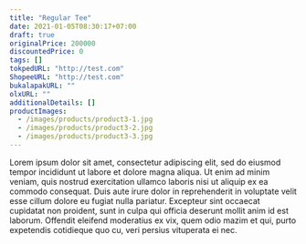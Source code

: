 ```yaml
---
title: "Regular Tee"
date: 2021-01-05T08:30:17+07:00
draft: true
originalPrice: 200000
discountedPrice: 0
tags: []
tokpedURL: "http://test.com"
ShopeeURL: "http://test.com"
bukalapakURL: ""
olxURL: ""
additionalDetails: []
productImages: 
  - /images/products/product3-1.jpg
  - /images/products/product3-2.jpg
  - /images/products/product3-3.jpg
---
```


Lorem ipsum dolor sit amet, consectetur adipiscing elit, sed do eiusmod tempor incididunt ut labore et dolore magna aliqua. Ut enim ad minim veniam, quis nostrud exercitation ullamco laboris nisi ut aliquip ex ea commodo consequat. Duis aute irure dolor in reprehenderit in voluptate velit esse cillum dolore eu fugiat nulla pariatur. Excepteur sint occaecat cupidatat non proident, sunt in culpa qui officia deserunt mollit anim id est laborum. Offendit eleifend moderatius ex vix, quem odio mazim et qui, purto expetendis cotidieque quo cu, veri persius vituperata ei nec.